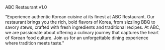 ABC Restaurant v1.0 

 "Experience authentic Korean cuisine at its finest at ABC Restaurant. Our restaurant brings you the rich, bold flavors of Korea, from sizzling BBQ to savory stews, crafted with fresh ingredients and traditional recipes. At ABC, we are passionate about offering a culinary journey that captures the heart of Korean food culture. Join us for an unforgettable dining experience where tradition meets taste."